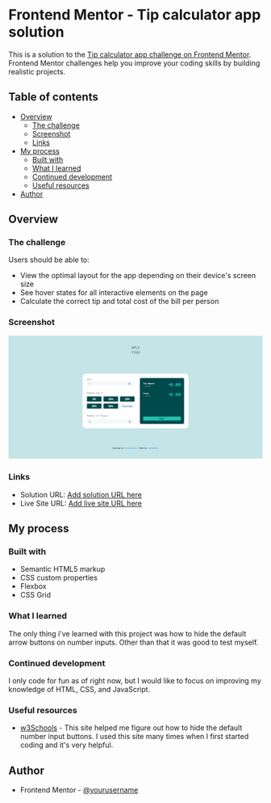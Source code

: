 # Frontend Mentor - Tip calculator app solution

This is a solution to the [Tip calculator app challenge on Frontend Mentor](https://www.frontendmentor.io/challenges/tip-calculator-app-ugJNGbJUX). Frontend Mentor challenges help you improve your coding skills by building realistic projects.

## Table of contents

- [Overview](#overview)
  - [The challenge](#the-challenge)
  - [Screenshot](#screenshot)
  - [Links](#links)
- [My process](#my-process)
  - [Built with](#built-with)
  - [What I learned](#what-i-learned)
  - [Continued development](#continued-development)
  - [Useful resources](#useful-resources)
- [Author](#author)

## Overview

### The challenge

Users should be able to:

- View the optimal layout for the app depending on their device's screen size
- See hover states for all interactive elements on the page
- Calculate the correct tip and total cost of the bill per person

### Screenshot

![](images/screenshot.png)

### Links

- Solution URL: [Add solution URL here](https://your-solution-url.com)
- Live Site URL: [Add live site URL here](https://liquidwater0.github.io/Tip-Calculator-App/)

## My process

### Built with

- Semantic HTML5 markup
- CSS custom properties
- Flexbox
- CSS Grid

### What I learned

The only thing i've learned with this project was how to hide the default arrow buttons on number inputs. Other than that it was good to test myself.

### Continued development

I only code for fun as of right now, but I would like to focus on improving my knowledge of HTML, CSS, and JavaScript.

### Useful resources

- [w3Schools](https://www.w3schools.com/howto/howto_css_hide_arrow_number.asp) - This site helped me figure out how to hide the default number input buttons. I used this site many times when I first started coding and it's very helpful.

## Author

- Frontend Mentor - [@yourusername](https://www.frontendmentor.io/profile/liquidwater0)